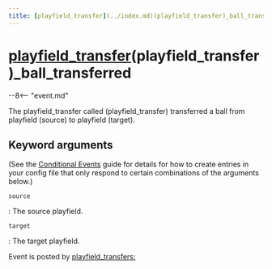 ```yaml
---
title: [playfield_transfer](../index.md)(playfield_transfer)_ball_transferred
---
```


# [playfield_transfer](../index.md)(playfield_transfer)_ball_transferred


--8<-- "event.md"

The playfield_transfer called (playfield_transfer) transferred a ball
from playfield (source) to playfield (target).

## Keyword arguments

(See the [Conditional Events](overview/conditional.md)
guide for details for how to create entries in your config file that
only respond to certain combinations of the arguments below.)

`source`

:   The source playfield.

`target`

:   The target playfield.

Event is posted by [playfield_transfers:](../config/playfield_transfers.md)
